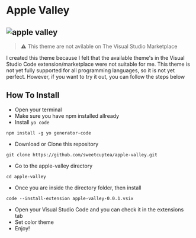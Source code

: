 # Apple Valley

![apple valley](https://user-images.githubusercontent.com/105599657/209682347-549e5894-1236-4e10-81c3-1e7b13fcfae4.png)
---

> ⚠️ This theme are not avilable on The Visual Studio Marketplace

I created this theme because I felt that the available theme's in the Visual Studio Code extension/marketplace were not suitable for me. This theme is not yet fully supported for all programming languages, so it is not yet perfect. However, if you want to try it out, you can follow the steps below

## How To Install

- Open your terminal
- Make sure you have npm installed allready
- Install `yo code`

```shell terminal
npm install -g yo generator-code
```

- Download or Clone this repository

```shell terminal
git clone https://github.com/sweetcuptea/apple-valley.git
```

- Go to the apple-valley directory

```shell terminal
cd apple-valley
```

- Once you are inside the directory folder, then install

```shell terminal
code --install-extension apple-valley-0.0.1.vsix
```

- Open your Visual Studio Code and you can check it in the extensions tab
- Set color theme
- Enjoy!
